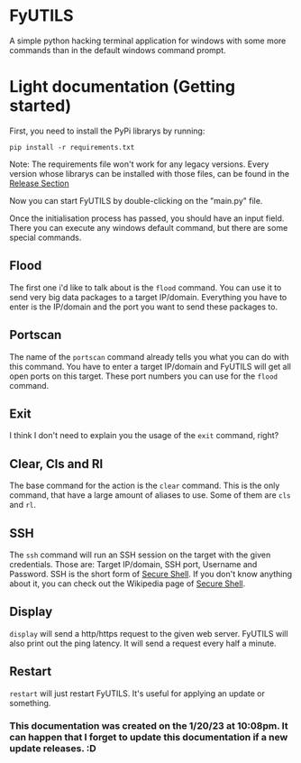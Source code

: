 # FyUTILS
A simple python hacking terminal application for windows with some more commands than in the default windows command prompt.

# Light documentation (Getting started)

First, you need to install the PyPi librarys by running:

`pip install -r requirements.txt`

Note: The requirements file won't work for any legacy versions. Every version whose librarys can be installed with those files, can be found in the [Release Section](https://github.com/NoahOnFyre/FyUTILS/releases)

Now you can start FyUTILS by double-clicking on the "main.py" file.

Once the initialisation process has passed, you should have an input field. There you can execute any windows default command, but there are some special commands.

## Flood

The first one i'd like to talk about is the `flood` command. You can use it to send very big data packages to a target IP/domain. Everything you have to enter is the IP/domain and the port you want to send these packages to.

## Portscan

The name of the `portscan` command already tells you what you can do with this command. You have to enter a target IP/domain and FyUTILS will get all open ports on this target. These port numbers you can use for the `flood` command.

## Exit

I think I don't need to explain you the usage of the `exit` command, right?

## Clear, Cls and Rl

The base command for the action is the `clear` command. This is the only command, that have a large amount of aliases to use. Some of them are `cls` and `rl`.

## SSH

The `ssh` command will run an SSH session on the target with the given credentials. Those are: Target IP/domain, SSH port, Username and Password.
SSH is the short form of [Secure Shell](https://de.wikipedia.org/wiki/Secure_Shell). If you don't know anything about it, you can check out the Wikipedia page of [Secure Shell](https://de.wikipedia.org/wiki/Secure_Shell).

## Display

`display` will send a http/https request to the given web server. FyUTILS will also print out the ping latency. It will send a request every half a minute.

## Restart

`restart` will just restart FyUTILS. It's useful for applying an update or something.

### This documentation was created on the 1/20/23 at 10:08pm. It can happen that I forget to update this documentation if a new update releases. :D